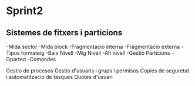 # Sprint2

## Sistemes de fitxers i particions
  -Mida sector
  -Mida block
  -Fragmentacio interna
  -Fragmentacio externa
  -Tipus formateig
      -Baix Nivell
      -Mig Nivell
      -Alt nivell
  -Gestio Particions
      -Gparted
      -Comandes



Gestio de procesos
Gestio d'usuaris i grups i permisos
Copies de seguretat i automatitzacio de tasques
Quotes d'usuari
